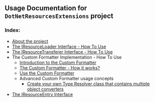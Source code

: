 ## Usage Documentation for `DotNetResourcesExtensions` project

### Index:

- [About the project](https://github.com/mdcdi1315/dotnettesourcesextensions/blob/master/Docs/About.md)
- [The IResourceLoader Interface - How To Use](https://github.com/mdcdi1315/dotnettesourcesextensions/blob/master/Docs/Iresloader.md)
- [The IResourceTransferer Interface - How To Use](https://github.com/mdcdi1315/dotnettesourcesextensions/blob/master/Docs/Irestransferer.md)
- The Custom Formatter Implementation - How To Use
	- [Introduction to the Custom Formatter](https://github.com/mdcdi1315/dotnettesourcesextensions/blob/master/Docs/cf-intro.md)
	- [The Custom Formatter - How it works?](https://github.com/mdcdi1315/dotnettesourcesextensions/blob/master/Docs/cf-howto.md)
	- [Use the Custom Formatter](https://github.com/mdcdi1315/dotnettesourcesextensions/blob/master/Docs/cf-use.md)
	- Advanced Custom Formatter usage concepts
		- [Create your own Type Resolver class that contains multiple object converters](https://github.com/mdcdi1315/dotnettesourcesextensions/blob/master/Docs/cf-ityperesolver.md)
- [The IResourceEntry Interface](https://github.com/mdcdi1315/dotnettesourcesextensions/blob/master/Docs/Iresentry.md)